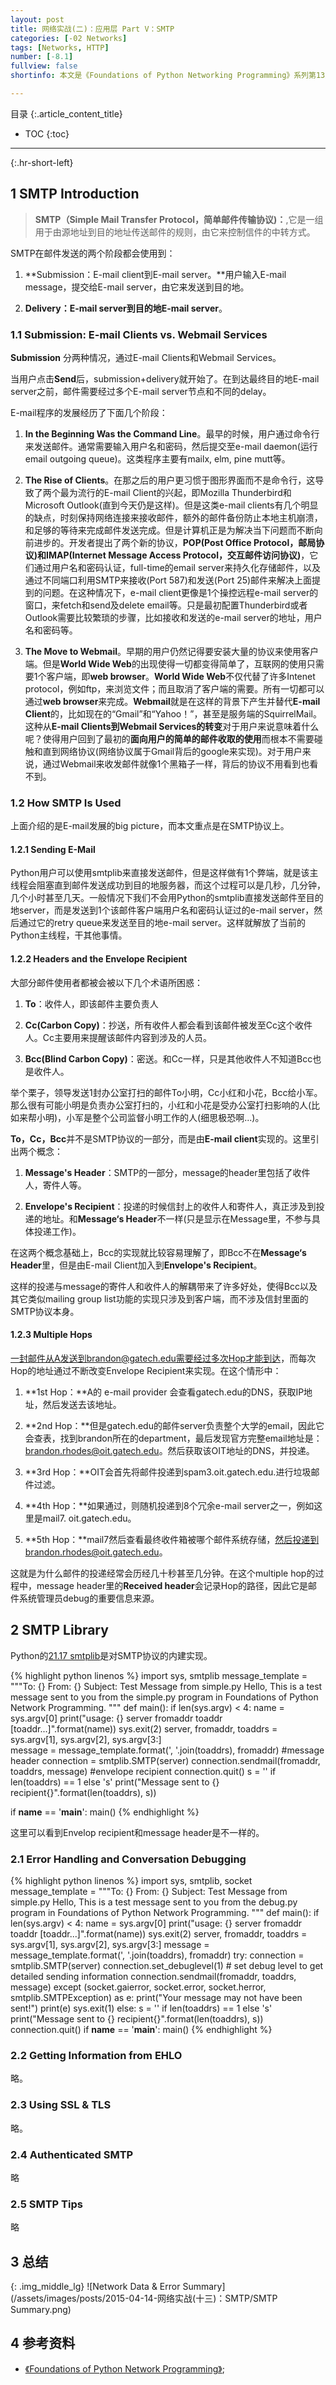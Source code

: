 ```yaml
---
layout: post
title: 网络实战(二)：应用层 Part V：SMTP
categories: [-02 Networks]
tags: [Networks, HTTP]
number: [-8.1]
fullview: false
shortinfo: 本文是《Foundations of Python Networking Programming》系列第13篇笔记《SMTP》。

---
```

目录
{:.article_content_title}


* TOC
{:toc}

---
{:.hr-short-left}


## 1 SMTP Introduction ##

> **SMTP（Simple Mail Transfer Protocol，简单邮件传输协议)：**,它是一组用于由源地址到目的地址传送邮件的规则，由它来控制信件的中转方式。

SMTP在邮件发送的两个阶段都会使用到：

1. **Submission：E-mail client到E-mail server。**用户输入E-mail message，提交给E-mail server，由它来发送到目的地。

2. **Delivery：E-mail server到目的地E-mail server**。

### 1.1 Submission: E-mail Clients vs. Webmail Services ###

**Submission** 分两种情况，通过E-mail Clients和Webmail Services。

当用户点击**Send**后，submission+delivery就开始了。在到达最终目的地E-mail server之前，邮件需要经过多个E-mail server节点和不同的delay。

E-mail程序的发展经历了下面几个阶段：

1. **In the Beginning Was the Command Line**。最早的时候，用户通过命令行来发送邮件。通常需要输入用户名和密码，然后提交至e-mail daemon(运行email outgoing queue)。这类程序主要有mailx, elm, pine mutt等。

2. **The Rise of Clients**。在那之后的用户更习惯于图形界面而不是命令行，这导致了两个最为流行的E-mail Client的兴起，即Mozilla Thunderbird和Microsoft Outlook(直到今天仍是这样)。但是这类e-mail clients有几个明显的缺点，时刻保持网络连接来接收邮件，额外的邮件备份防止本地主机崩溃，和足够的等待来完成邮件发送完成。但是计算机正是为解决当下问题而不断向前进步的。开发者提出了两个新的协议，**POP(Post Office Protocol，邮局协议)**和**IMAP(Internet Message Access Protocol，交互邮件访问协议)**，它们通过用户名和密码认证，full-time的email server来持久化存储邮件，以及通过不同端口利用SMTP来接收(Port 587)和发送(Port 25)邮件来解决上面提到的问题。在这种情况下，e-mail client更像是1个操控远程e-mail server的窗口，来fetch和send及delete email等。只是最初配置Thunderbird或者Outlook需要比较繁琐的步骤，比如接收和发送的e-mail server的地址，用户名和密码等。

3. **The Move to Webmail**。早期的用户仍然记得要安装大量的协议来使用客户端。但是**World Wide Web**的出现使得一切都变得简单了，互联网的使用只需要1个客户端，即**web browser**。**World Wide Web**不仅代替了许多Intenet protocol，例如ftp，来浏览文件；而且取消了客户端的需要。所有一切都可以通过**web browser**来完成。**Webmail**就是在这样的背景下产生并替代**E-mail Client**的，比如现在的“Gmail”和“Yahoo！”，甚至是服务端的SquirrelMail。这种从**E-mail Clients到Webmail Services的转变**对于用户来说意味着什么呢？使得用户回到了最初的**面向用户的简单的邮件收取的使用**而根本不需要碰触和直到网络协议(网络协议属于Gmail背后的google来实现)。对于用户来说，通过Webmail来收发邮件就像1个黑箱子一样，背后的协议不用看到也看不到。


### 1.2 How SMTP Is Used ###

上面介绍的是E-mail发展的big picture，而本文重点是在SMTP协议上。

#### 1.2.1 Sending E-Mail ####

Python用户可以使用smtplib来直接发送邮件，但是这样做有1个弊端，就是该主线程会阻塞直到邮件发送成功到目的地服务器，而这个过程可以是几秒，几分钟，几个小时甚至几天。一般情况下我们不会用Python的smtplib直接发送邮件至目的地server，而是发送到1个该邮件客户端用户名和密码认证过的e-mail server，然后通过它的retry queue来发送至目的地e-mail server。这样就解放了当前的Python主线程，干其他事情。

#### 1.2.2 Headers and the Envelope Recipient ####

大部分邮件使用者都被会被以下几个术语所困惑：

1. **To**：收件人，即该邮件主要负责人

2. **Cc(Carbon Copy)**：抄送，所有收件人都会看到该邮件被发至Cc这个收件人。Cc主要用来提醒该邮件内容到涉及的人员。

3. **Bcc(Blind Carbon Copy)**：密送。和Cc一样，只是其他收件人不知道Bcc也是收件人。

举个栗子，领导发送1封办公室打扫的邮件To小明，Cc小红和小花，Bcc给小军。那么很有可能小明是负责办公室打扫的，小红和小花是受办公室打扫影响的人(比如来帮小明)，小军是整个公司监督小明工作的人(细思极恐啊...)。

**To，Cc，Bcc**并不是SMTP协议的一部分，而是由**E-mail client**实现的。这里引出两个概念：

1. **Message's Header**：SMTP的一部分，message的header里包括了收件人，寄件人等。

2. **Envelope's Recipient**：投递的时候信封上的收件人和寄件人，真正涉及到投递的地址。和**Message‘s Header**不一样(只是显示在Message里，不参与具体投递工作)。

在这两个概念基础上，Bcc的实现就比较容易理解了，即Bcc不在**Message‘s Header**里，但是由E-mail Client加入到**Envelope's Recipient**。

这样的投递与message的寄件人和收件人的解耦带来了许多好处，使得Bcc以及其它类似mailing group list功能的实现只涉及到客户端，而不涉及信封里面的SMTP协议本身。

#### 1.2.3 Multiple Hops ####

一封邮件从A发送到brandon@gatech.edu需要经过多次Hop才能到达，而每次Hop的地址通过不断改变Envelope Recipient来实现。在这个情形中：

1. **1st Hop：**A的 e-mail provider 会查看gatech.edu的DNS，获取IP地址，然后发送去该地址。

2. **2nd Hop：**但是gatech.edu的邮件server负责整个大学的email，因此它会查表，找到brandon所在的department，最后发现官方完整email地址是：brandon.rhodes@oit.gatech.edu。然后获取该OIT地址的DNS，并投递。

3. **3rd Hop：**OIT会首先将邮件投递到spam3.oit.gatech.edu.进行垃圾邮件过滤。

4. **4th Hop：**如果通过，则随机投递到8个冗余e-mail server之一，例如这里是mail7. oit.gatech.edu。

5. **5th Hop：**mail7然后查看最终收件箱被哪个邮件系统存储，然后投递到brandon.rhodes@oit.gatech.edu。

这就是为什么邮件的投递经常会历经几十秒甚至几分钟。在这个multiple hop的过程中，message header里的**Received header**会记录Hop的路径，因此它是邮件系统管理员debug的重要信息来源。



## 2 SMTP Library ##

Python的[21.17 smtplib](https://docs.python.org/3.4/library/smtplib.html)是对SMTP协议的内建实现。

{% highlight python linenos %}
import sys, smtplib
message_template = """To: {}
From: {}
Subject: Test Message from simple.py
Hello,
This is a test message sent to you from the simple.py program
in Foundations of Python Network Programming.
"""
def main():
    if len(sys.argv) < 4:
        name = sys.argv[0]
        print("usage: {} server fromaddr toaddr [toaddr...]".format(name))
        sys.exit(2)
    server, fromaddr, toaddrs = sys.argv[1], sys.argv[2], sys.argv[3:]      
    message = message_template.format(', '.join(toaddrs), fromaddr)         #message header
    connection = smtplib.SMTP(server)
    connection.sendmail(fromaddr, toaddrs, message)                         #envelope recipient
    connection.quit()
    s = '' if len(toaddrs) == 1 else 's'
    print("Message sent to {} recipient{}".format(len(toaddrs), s))

if __name__ == '__main__':
    main()
{% endhighlight %}

这里可以看到Envelop recipient和message header是不一样的。

### 2.1 Error Handling and Conversation Debugging ###

{% highlight python linenos %}
import sys, smtplib, socket
message_template = """To: {}
From: {}
Subject: Test Message from simple.py
Hello,
This is a test message sent to you from the debug.py program
in Foundations of Python Network Programming.
"""
def main():
    if len(sys.argv) < 4:
        name = sys.argv[0]
        print("usage: {} server fromaddr toaddr [toaddr...]".format(name))
        sys.exit(2)
    server, fromaddr, toaddrs = sys.argv[1], sys.argv[2], sys.argv[3:]
    message = message_template.format(', '.join(toaddrs), fromaddr)
    try:
        connection = smtplib.SMTP(server)
        connection.set_debuglevel(1)                            # set debug level to get detailed sending information
        connection.sendmail(fromaddr, toaddrs, message)
    except (socket.gaierror, socket.error, socket.herror,
            smtplib.SMTPException) as e:
        print("Your message may not have been sent!")
        print(e)
        sys.exit(1)
    else:
        s = '' if len(toaddrs) == 1 else 's'
        print("Message sent to {} recipient{}".format(len(toaddrs), s))
        connection.quit()
if __name__ == '__main__':
    main()
{% endhighlight %}

### 2.2 Getting Information from EHLO ###

略。

### 2.3 Using SSL & TLS ###

略。

### 2.4 Authenticated SMTP ###

略

### 2.5 SMTP Tips ###

略

## 3 总结 ##

{: .img_middle_lg}
![Network Data & Error Summary](/assets/images/posts/2015-04-14-网络实战(十三)：SMTP/SMTP Summary.png)

## 4 参考资料 ##

- [《Foundations of Python Network Programming》](https://www.amazon.com/Foundations-Python-Network-Programming-Brandon/dp/1430258543/ref=sr_1_1/159-7715257-2675343?s=books&ie=UTF8&qid=1474899055&sr=1-1&keywords=foundations+of+python+network+programming);





